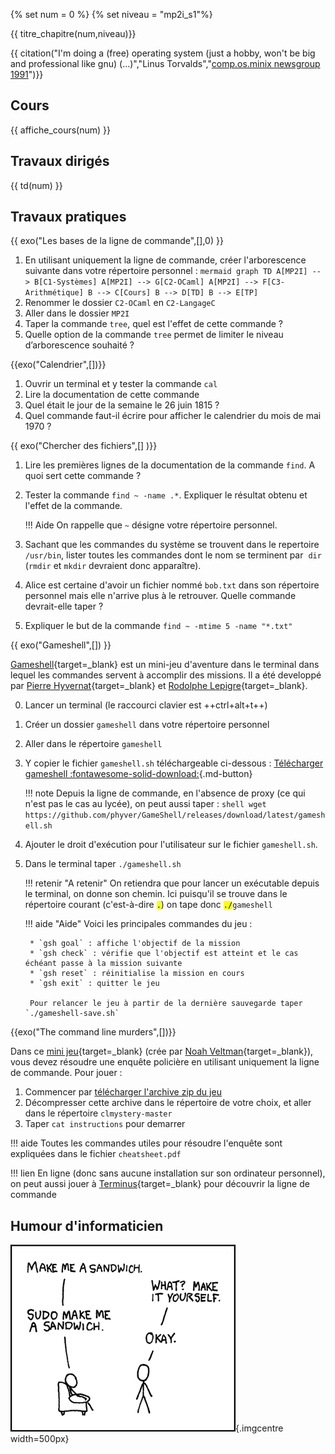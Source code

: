 
{% set num = 0 %}
{% set niveau = "mp2i_s1"%}

{{ titre_chapitre(num,niveau)}}

{{ citation("I'm doing a (free) operating system (just a hobby, won't be big and
  professional like gnu) (...)","Linus Torvalds","[comp.os.minix newsgroup 1991](https://groups.google.com/group/comp.os.minix/msg/b813d52cbc5a044b)")}}
## Cours

{{ affiche_cours(num) }}

## Travaux dirigés

{{ td(num) }}

## Travaux pratiques

{{ exo("Les bases de la ligne de commande",[],0) }}
1. En utilisant uniquement la  ligne de commande, créer l'arborescence suivante dans votre répertoire personnel :
        ```mermaid
            graph TD
            A[MP2I] --> B[C1-Systèmes]
            A[MP2I] --> G[C2-OCaml]
            A[MP2I] --> F[C3-Arithmétique]
            B --> C[Cours]
            B --> D[TD]
            B --> E[TP]
        ```
2. Renommer le dossier `C2-OCaml` en `C2-LangageC`
3. Aller dans le dossier `MP2I`
4. Taper la commande `tree`, quel est l'effet de cette commande ?
5. Quelle option de la commande `tree` permet de limiter le niveau d’arborescence souhaité ?

{{exo("Calendrier",[])}}

1. Ouvrir un terminal et y tester la commande `cal`
2. Lire la documentation de cette commande
3. Quel était le jour de la semaine le 26 juin 1815 ?
4. Quel commande faut-il écrire pour afficher le calendrier du mois de mai 1970 ?

{{ exo("Chercher des fichiers",[] )}}

1. Lire les premières lignes de la documentation de la commande `find`. A quoi sert cette commande ?
2. Tester la commande `find ~ -name .*`. Expliquer le résultat obtenu et l'effet de la commande.

    !!! Aide 
        On rappelle que `~` désigne votre répertoire personnel.
         

3. Sachant que les commandes du système se trouvent dans le repertoire `/usr/bin`, lister toutes les commandes dont le nom se terminent par  `dir` (`rmdir` et `mkdir` devraient donc apparaître).

4. Alice est certaine d'avoir un fichier nommé `bob.txt` dans son répertoire personnel mais elle n'arrive plus à le retrouver. Quelle commande devrait-elle taper ?

5. Expliquer le but de la commande `find ~ -mtime 5 -name "*.txt"`

{{ exo("Gameshell",[]) }}

[Gameshell](https://github.com/phyver/GameShell){target=_blank} est un mini-jeu d'aventure dans le terminal dans lequel les commandes servent à accomplir des missions. Il a été developpé par [Pierre Hyvernat](http://www.lama.univ-smb.fr/~hyvernat){target=_blank} et [Rodolphe Lepigre](https://lepigre.fr/){target=_blank}.

0. Lancer un terminal (le raccourci clavier est ++ctrl+alt+t++)
1. Créer un dossier `gameshell` dans votre répertoire personnel
2. Aller dans le répertoire `gameshell`
3. Y copier le fichier `gameshell.sh` téléchargeable ci-dessous :
    [Télécharger gameshell :fontawesome-solid-download:](./files/C0/gameshell.sh){.md-button}

    !!! note
        Depuis la ligne de commande, en l'absence de proxy (ce qui n'est pas le cas au lycée), on peut aussi taper :
        ```shell
        wget https://github.com/phyver/GameShell/releases/download/latest/gameshell.sh
        ```

4. Ajouter le droit d'exécution pour l'utilisateur sur le fichier `gameshell.sh`.
5. Dans le terminal taper  `./gameshell.sh` 

    !!! retenir "A retenir"
        On retiendra que pour lancer un exécutable  depuis le terminal, on donne son chemin. Ici puisqu'il se trouve dans le répertoire courant (c'est-à-dire <code><mark>.</mark></code>) on tape donc <code><mark>./</mark>gameshell</code>


    !!! aide "Aide"
        Voici les principales commandes du jeu :

        * `gsh goal` : affiche l'objectif de la mission
        * `gsh check` : vérifie que l'objectif est atteint et le cas échéant passe à la mission suivante
        * `gsh reset` : réinitialise la mission en cours 
        * `gsh exit` : quitter le jeu

        Pour relancer le jeu à partir de la dernière sauvegarde taper `./gameshell-save.sh`

{{exo("The command line murders",[])}}

Dans ce [mini jeu](https://github.com/veltman/clmystery){target=_blank} (crée par [Noah Veltman](http://noahveltman.com/){target=_blank}), vous devez résoudre une enquête policière en utilisant uniquement la ligne de commande. Pour jouer :

1. Commencer par [télécharger l'archive zip du jeu](./files/C0/clmystery-master.zip) 
2. Décompresser cette archive dans le répertoire de votre choix, et aller dans le répertoire `clmystery-master`
3. Taper `cat instructions` pour demarrer

!!! aide
    Toutes les commandes utiles pour résoudre l'enquête sont expliquées dans le fichier `cheatsheet.pdf` 


!!! lien
    En ligne (donc sans aucune installation sur son ordinateur personnel), on peut aussi jouer à [Terminus](http://luffah.xyz/bidules/Terminus/){target=_blank} pour découvrir la ligne de commande

## Humour d'informaticien

![Sudo](./Images/C0/sandwich.png){.imgcentre width=500px}